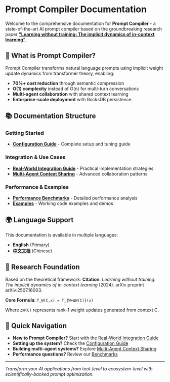 # Prompt Compiler Documentation

Welcome to the comprehensive documentation for **Prompt Compiler** - a state-of-the-art AI prompt compiler based on the groundbreaking research paper [**"Learning without training: The implicit dynamics of in-context learning"**](https://arxiv.org/html/2507.16003v1).

## 🎯 What is Prompt Compiler?

Prompt Compiler transforms natural language prompts using implicit weight update dynamics from transformer theory, enabling:

- **70%+ cost reduction** through semantic compression
- **O(1) complexity** instead of O(n) for multi-turn conversations  
- **Multi-agent collaboration** with shared context learning
- **Enterprise-scale deployment** with RocksDB persistence

## 📚 Documentation Structure

### Getting Started
- **[Configuration Guide](configuration.md)** - Complete setup and tuning guide

### Integration & Use Cases
- **[Real-World Integration Guide](use_cases/real_world_integration_guide.md)** - Practical implementation strategies
- **[Multi-Agent Context Sharing](use_cases/multi_agent_sharing.md)** - Advanced collaboration patterns

### Performance & Examples
- **[Performance Benchmarks](../benches/README.md)** - Detailed performance analysis
- **[Examples](../examples/README.md)** - Working code examples and demos

## 🌍 Language Support

This documentation is available in multiple languages:
- **English** (Primary)
- **[中文文档](use_cases/real_world_integration_guide.cn.md)** (Chinese)

## 🔬 Research Foundation

Based on the theoretical framework:
**Citation**: *Learning without training: The implicit dynamics of in-context learning* (2024). arXiv preprint arXiv:2507.16003.

**Core Formula**: `T_W(C,x) = T_{W+ΔW(C)}(x)`

Where `ΔW(C)` represents rank-1 weight updates generated from context C.

## 🚀 Quick Navigation

- **New to Prompt Compiler?** Start with the [Real-World Integration Guide](use_cases/real_world_integration_guide.md)
- **Setting up the system?** Check the [Configuration Guide](configuration.md)
- **Building multi-agent systems?** Explore [Multi-Agent Context Sharing](use_cases/multi_agent_sharing.md)
- **Performance questions?** Review our [Benchmarks](../benches/README.md)

---

*Transform your AI applications from tool-level to ecosystem-level with scientifically-backed prompt optimization.*
